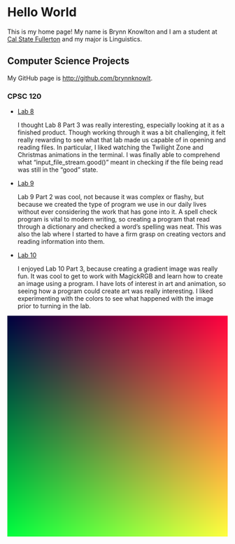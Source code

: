 # Hello World

This is my home page! My name is Brynn Knowlton and I am a student at [Cal State Fullerton](http://www.fullerton.edu/) and my major is Linguistics.

## Computer Science Projects

My GitHub page is http://github.com/brynnknowlt.

### CPSC 120

* [Lab 8](https://github.com/cpsc-pilot-fall-2022/cpsc-120-lab-08-brynn-sathya-james.git)

    I thought Lab 8 Part 3 was really interesting, especially looking at it as
    a finished product. Though working through it was a bit challenging, it 
    felt really rewarding to see what that lab made us capable of in opening 
    and reading files. In particular, I liked watching the Twilight Zone and 
    Christmas animations in the terminal. I was finally able to comprehend what
    “input_file_stream.good()” meant in checking if the file being read was 
    still in the “good” state.

* [Lab 9](https://github.com/cpsc-pilot-fall-2022/cpsc-120-lab-09-carlos-l-brynn-k.git)

    Lab 9 Part 2 was cool, not because it was complex or flashy, but because we 
    created the type of program we use in our daily lives without ever 
    considering the work that has gone into it. A spell check program is vital
    to modern writing, so creating a program that read through a dictionary 
    and checked a word’s spelling was neat. This was also the lab where I 
    started to have a firm grasp on creating vectors and reading information 
    into them.

* [Lab 10](https://github.com/cpsc-pilot-fall-2022/cpsc-120-lab-10-carlos-and-brynn.git)

    I enjoyed Lab 10 Part 3, because creating a gradient image was really fun.
    It was cool to get to work with MagickRGB and learn how to create an image
    using a program. I have lots of interest in art and animation, so seeing 
    how a program could create art was really interesting. I liked 
    experimenting with the colors to see what happened with the image prior 
    to turning in the lab.

![The gradient image from Lab 10](images/images)